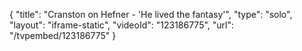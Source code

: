 {
    "title": "Cranston on Hefner - 'He lived the fantasy'",
    "type": "solo",
    "layout": "iframe-static",
    "videoId": "123186775",
    "url": "\/tvpembed\/123186775"
}